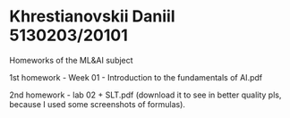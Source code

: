 # Khrestianovskii Daniil 5130203/20101
Homeworks of the ML&amp;AI subject

1st homework - Week 01 - Introduction to the fundamentals of AI.pdf

2nd homework - lab 02 + SLT.pdf (download it to see in better quality pls, because I used some screenshots of formulas).

